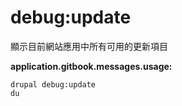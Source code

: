 # debug:update
顯示目前網站應用中所有可用的更新項目

**application.gitbook.messages.usage:**
```
drupal debug:update
du
```
